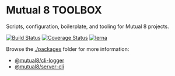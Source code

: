 # Mutual 8 TOOLBOX

Scripts, configuration, boilerplate, and tooling for Mutual 8 projects.

[![Build Status](https://travis-ci.org/mutual8/toolbox.svg?branch=master&maxAge=43200)](https://travis-ci.org/mutual8/toolbox)
[![Coverage Status](https://coveralls.io/repos/github/mutual8/toolbox/badge.svg?branch=master&maxAge=43200)](https://coveralls.io/github/mutual8/toolbox?branch=master)
[![lerna](https://img.shields.io/badge/maintained%20with-lerna-cc00ff.svg)](https://lernajs.io/)

Browse the [./packages](https://github.com/mutual8/toolbox/tree/master/packages) folder for more information:

- [@mutual8/cli-logger](https://github.com/mutual8/toolbox/tree/master/packages/cli-logger#readme)
- [@mutual8/server-cli](https://github.com/mutual8/toolbox/tree/master/packages/server-cli#readme)
